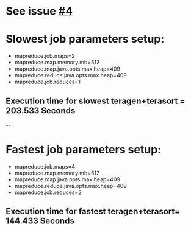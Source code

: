 # See issue [#4](/../../issues/4)

# Slowest job parameters setup:
* mapreduce.job.maps=2
* mapreduce.map.memory.mb=512
* mapreduce.map.java.opts.max.heap=409
* mapreduce.reduce.java.opts.max.heap=409
* mapreduce.job.reduces=1

## Execution time for slowest teragen+terasort = 203.533 Seconds

--

# Fastest job parameters setup:
* mapreduce.job.maps=4
* mapreduce.map.memory.mb=512
* mapreduce.map.java.opts.max.heap=409
* mapreduce.reduce.java.opts.max.heap=409
* mapreduce.job.reduces=2

## Execution time for fastest teragen+terasort= 144.433 Seconds
